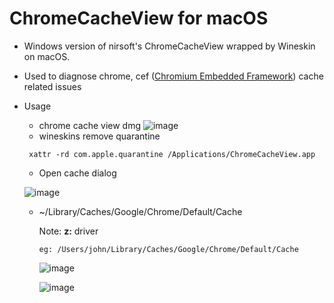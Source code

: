 # ChromeCacheView for macOS

- Windows version of nirsoft's ChromeCacheView wrapped by Wineskin on macOS.

- Used to diagnose chrome, cef ([Chromium Embedded Framework](https://github.com/chromiumembedded)) cache related issues

- Usage
  - chrome cache view dmg
   ![image](https://user-images.githubusercontent.com/5550316/171787682-53606e44-2cf8-4c42-adb8-5f650c163db1.png)
  - wineskins remove quarantine
  ```
   xattr -rd com.apple.quarantine /Applications/ChromeCacheView.app
  ```

 
  - Open cache dialog

   ![image](https://user-images.githubusercontent.com/5550316/170872979-3aaa8ffd-dc77-478d-b37a-0a0c1e5ee573.png)

  - ~/Library/Caches/Google/Chrome/Default/Cache

    Note: **z:** driver

    ```
    eg: /Users/john/Library/Caches/Google/Chrome/Default/Cache
    ```

    ![image](https://user-images.githubusercontent.com/5550316/170872992-f1a8510a-e957-42a0-81c8-7155613b29cf.png)


    ![image](https://user-images.githubusercontent.com/5550316/170873005-19186374-823d-4f47-bf8e-61a4b024d715.png)


